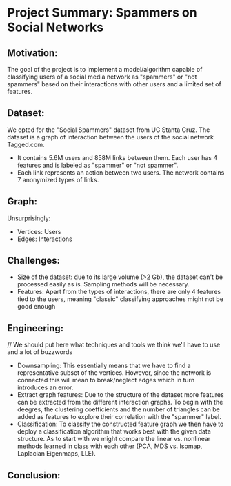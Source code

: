# Project Summary: Spammers on Social Networks

## Motivation:
The goal of the project is to implement a model/algorithm capable of classifying users of a social media network as "spammers" or "not spammers" based on their interactions with other users and a limited set of features.

## Dataset:
We opted for the "Social Spammers" dataset from UC Stanta Cruz. The dataset is a graph of interaction between the users of the social network Tagged.com.
- It contains 5.6M users and 858M links between them. Each user has 4 features and is labeled as "spammer" or "not spammer".
- Each link represents an action between two users. The network contains 7 anonymized types of links.

## Graph:
Unsurprisingly:
- Vertices: Users
- Edges: Interactions


## Challenges:
- Size of the dataset: due to its large volume (>2 Gb), the dataset can't be processed easily as is. Sampling methods will be necessary.
- Features: Apart from the types of interactions, there are only 4 features tied to the users, meaning "classic" classifying approaches might not be good enough

## Engineering:
// We should put here what techniques and tools we think we'll have to use and a lot of buzzwords
- Downsampling: This essentially means that we have to find a representative subset of the vertices. However, since the network is connected this will mean to break/neglect edges which in turn introduces an error.
- Extract graph features: Due to the structure of the dataset more features can be extracted from the different interaction graphs. To begin with the deegres, the clustering coefficients and the number of triangles can be added as features to explore their correlation with the "spammer" label.
- Classification: To classify the constructed feature graph we then have to deploy a classification algorithm that works best with the given data structure. As to start with we might compare the linear vs. nonlinear methods learned in class with each other (PCA, MDS vs. Isomap, Laplacian Eigenmaps, LLE).

## Conclusion:

